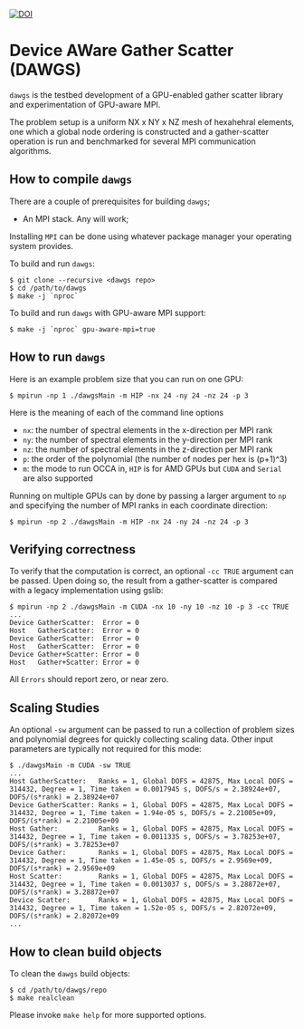 [![DOI](https://zenodo.org/badge/468400696.svg)](https://zenodo.org/badge/latestdoi/468400696)

Device AWare Gather Scatter (DAWGS)
===================================

`dawgs` is the testbed development of a GPU-enabled gather scatter library and experimentation of GPU-aware MPI.

The problem setup is a uniform NX x NY x NZ mesh of hexahehral elements, one which a global node ordering is constructed and a gather-scatter operation is run and benchmarked for several MPI communication algorithms.

How to compile `dawgs`
------------------------

There are a couple of prerequisites for building `dawgs`;

- An MPI stack.  Any will work;

Installing `MPI` can be done using whatever package manager your operating system provides.

To build and run `dawgs`:

    $ git clone --recursive <dawgs repo>
    $ cd /path/to/dawgs
    $ make -j `nproc`

To build and run `dawgs` with GPU-aware MPI support:

    $ make -j `nproc` gpu-aware-mpi=true


How to run `dawgs`
--------------------

Here is an example problem size that you can run on one GPU:

    $ mpirun -np 1 ./dawgsMain -m HIP -nx 24 -ny 24 -nz 24 -p 3

Here is the meaning of each of the command line options

- `nx`: the number of spectral elements in the x-direction per MPI rank
- `ny`: the number of spectral elements in the y-direction per MPI rank
- `nz`: the number of spectral elements in the z-direction per MPI rank
- `p`: the order of the polynomial (the number of nodes per hex is (p+1)^3)
- `m`: the mode to run OCCA in, `HIP` is for AMD GPUs but `CUDA` and `Serial`
are also supported

Running on multiple GPUs can by done by passing a larger argument to `np` and
specifying the number of MPI ranks in each coordinate direction:

    $ mpirun -np 2 ./dawgsMain -m HIP -nx 24 -ny 24 -nz 24 -p 3

Verifying correctness
---------------------

To verify that the computation is correct, an optional `-cc TRUE` argument can be
passed. Upen doing so, the result from a gather-scatter is compared with a
legacy implementation using gslib:

    $ mpirun -np 2 ./dawgsMain -m CUDA -nx 10 -ny 10 -nz 10 -p 3 -cc TRUE
    ...
    Device GatherScatter:  Error = 0
    Host   GatherScatter:  Error = 0
    Device GatherScatter:  Error = 0
    Host   GatherScatter:  Error = 0
    Device Gather+Scatter: Error = 0
    Host   Gather+Scatter: Error = 0

All `Errors` should report zero, or near zero.

Scaling Studies
---------------

An optional `-sw` argument can be passed to run a collection of problem sizes
and polynomial degrees for quickly collecting scaling data. Other input
parameters are typically not required for this mode:

    $ ./dawgsMain -m CUDA -sw TRUE
    ...
    Host GatherScatter:   Ranks = 1, Global DOFS = 42875, Max Local DOFS = 314432, Degree = 1, Time taken = 0.0017945 s, DOFS/s = 2.38924e+07, DOFS/(s*rank) = 2.38924e+07
    Device GatherScatter: Ranks = 1, Global DOFS = 42875, Max Local DOFS = 314432, Degree = 1, Time taken = 1.94e-05 s, DOFS/s = 2.21005e+09, DOFS/(s*rank) = 2.21005e+09
    Host Gather:          Ranks = 1, Global DOFS = 42875, Max Local DOFS = 314432, Degree = 1, Time taken = 0.0011335 s, DOFS/s = 3.78253e+07, DOFS/(s*rank) = 3.78253e+07
    Device Gather:        Ranks = 1, Global DOFS = 42875, Max Local DOFS = 314432, Degree = 1, Time taken = 1.45e-05 s, DOFS/s = 2.9569e+09, DOFS/(s*rank) = 2.9569e+09
    Host Scatter:         Ranks = 1, Global DOFS = 42875, Max Local DOFS = 314432, Degree = 1, Time taken = 0.0013037 s, DOFS/s = 3.28872e+07, DOFS/(s*rank) = 3.28872e+07
    Device Scatter:       Ranks = 1, Global DOFS = 42875, Max Local DOFS = 314432, Degree = 1, Time taken = 1.52e-05 s, DOFS/s = 2.82072e+09, DOFS/(s*rank) = 2.82072e+09
    ...

How to clean build objects
--------------------------

To clean the `dawgs` build objects:

    $ cd /path/to/dawgs/repo
    $ make realclean

Please invoke `make help` for more supported options.
